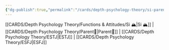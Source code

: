 ```yaml
---
{"dg-publish":true,"permalink":"/cards/depth-psychology-theory/si-parent/","noteIcon":"","created":"2023-01-05T12:12:58.325+01:00","updated":"2023-04-21T13:30:44.954+02:00"}
---
```


[[CARDS/Depth Psychology Theory/Functions & Attitudes/Si 🏔️\|Si 🏔️]] | [[CARDS/Depth Psychology Theory/Parent🤨\|Parent🤨]] | [[CARDS/Depth Psychology Theory/ESTJ\|ESTJ]] | [[CARDS/Depth Psychology Theory/ESFJ\|ESFJ]]
